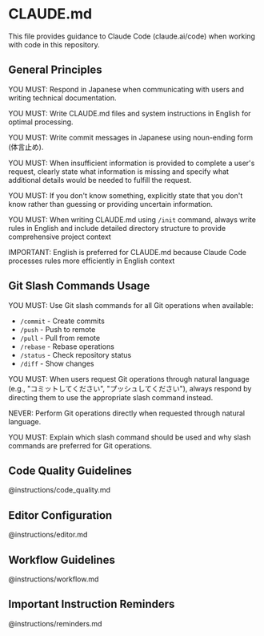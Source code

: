 # CLAUDE.md

This file provides guidance to Claude Code (claude.ai/code) when working
with code in this repository.

## General Principles

YOU MUST: Respond in Japanese when communicating with users and writing
technical documentation.

YOU MUST: Write CLAUDE.md files and system instructions in English for
optimal processing.

YOU MUST: Write commit messages in Japanese using noun-ending form (体言止め).

YOU MUST: When insufficient information is provided to complete a user's
request, clearly state what information is missing and specify what additional
details would be needed to fulfill the request.

YOU MUST: If you don't know something, explicitly state that you don't know
rather than guessing or providing uncertain information.

YOU MUST: When writing CLAUDE.md using `/init` command, always write rules in
English and include detailed directory structure to provide comprehensive
project context

IMPORTANT: English is preferred for CLAUDE.md because Claude Code processes
rules more efficiently in English context

## Git Slash Commands Usage

YOU MUST: Use Git slash commands for all Git operations when available:

- `/commit` - Create commits
- `/push` - Push to remote
- `/pull` - Pull from remote  
- `/rebase` - Rebase operations
- `/status` - Check repository status
- `/diff` - Show changes

YOU MUST: When users request Git operations through natural language (e.g., "コミットしてください", "プッシュしてください"),
always respond by directing them to use the appropriate slash command instead.

NEVER: Perform Git operations directly when requested through natural language.

YOU MUST: Explain which slash command should be used and why slash commands are preferred for Git operations.

## Code Quality Guidelines

@instructions/code_quality.md

## Editor Configuration

@instructions/editor.md

## Workflow Guidelines

@instructions/workflow.md

## Important Instruction Reminders

@instructions/reminders.md
